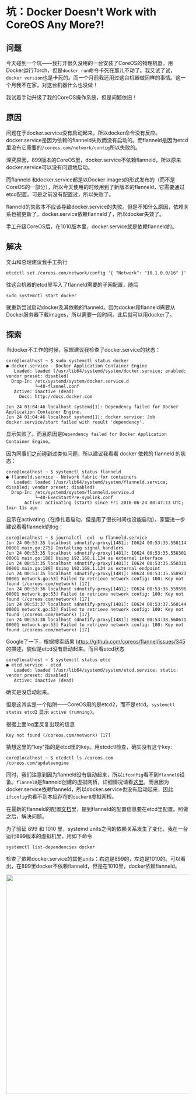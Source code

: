 # 坑：Docker Doesn't Work with CoreOS Any More?!

## 问题

今天碰到一个坑——我打开很久没用的一台安装了CoreOS的物理机器，用Docker运行Torch，但是`docker run`命令卡死在那儿不动了。我又试了试，`docker version`也是卡死的。而一个月前我还用过这台机器做同样的事情。这一个月我不在家，对这台机器什么也没做！

我试着手动升级了我的CoreOS操作系统，但是问题依旧！

## 原因

问题在于docker.service没有启动起来，所以docker命令没有反应。docker.service是因为依赖的flanneld失败而没有启动的。而flanneld是因为etcd里没有它需要的`/coreos.com/network/config`所以失败的。

深究原因，899版本的CoreOS里，docker.service不依赖flanneld，所以原来docker.service可以没有问题地启动。

而flanneld 和docker.service都是以Docker images的形式发布的（而不是CoreOS的一部分），所以今天使用的时候用到了新版本的flanneld，它需要通过etcd配置。可是之前没有配置过，所以失败了。

flanneld的失败本不应该导致docker.service的失败。但是不知什么原因，依赖关系也被更新了，docker.service依赖flanneld了，所以docker失效了。

手工升级CoreOS后，在1010版本里，docker.service就是依赖flanneld的。

## 解决

文山和总理建议我手工执行

```
etcdctl set /coreos.com/network/config '{ "Network": "10.1.0.0/16" }'
```

往这台机器的etcd里写入了flanneld需要的子网配置，随后

```
sudo systemctl start docker
```

就重新尝试启动docker及其依赖的flanneld。因为docker和flanneld需要从Docker服务器下载images，所以需要一段时间。此后就可以用docker了。

## 探索

当docker不工作的时候，家盟建议我检查了docker.service的状态：

```
core@localhost ~ $ sudo systemctl status docker
● docker.service - Docker Application Container Engine
   Loaded: loaded (/usr/lib64/systemd/system/docker.service; enabled; vendor preset: disabled)
  Drop-In: /etc/systemd/system/docker.service.d
           └─40-flannel.conf
   Active: inactive (dead)
     Docs: http://docs.docker.com

Jun 24 01:04:46 localhost systemd[1]: Dependency failed for Docker Application Container Engine.
Jun 24 01:04:46 localhost systemd[1]: docker.service: Job docker.service/start failed with result 'dependency'.
```

显示失败了。而且原因是`Dependency failed for Docker Application Container Engine`。

因为同事们之前碰到过类似问题，所以建议我看看 docker 依赖的 flanneld 的状态：

```
core@localhost ~ $ systemctl status flanneld
● flanneld.service - Network fabric for containers
   Loaded: loaded (/usr/lib64/systemd/system/flanneld.service; disabled; vendor preset: disabled)
  Drop-In: /etc/systemd/system/flanneld.service.d
           └─40-ExecStartPre-symlink.conf
	   Active: activating (start) since Fri 2016-06-24 00:47:13 UTC; 1min 11s ago
```

显示在activating（在挣扎着启动，但是用了很长时间也没能启动）。家盟进一步建议看看flanneld的log：

```
core@localhost ~ $ journalctl -exl -u flanneld.service
Jun 24 00:53:35 localhost sdnotify-proxy[1481]: I0624 00:53:35.558114 00001 main.go:275] Installing signal handlers
Jun 24 00:53:35 localhost sdnotify-proxy[1481]: I0624 00:53:35.558301 00001 main.go:188] Using 192.168.1.134 as external interface
Jun 24 00:53:35 localhost sdnotify-proxy[1481]: I0624 00:53:35.558316 00001 main.go:189] Using 192.168.1.134 as external endpoint
Jun 24 00:53:35 localhost sdnotify-proxy[1481]: E0624 00:53:35.558923 00001 network.go:53] Failed to retrieve network config: 100: Key not found (/coreos.com/network) [17]
Jun 24 00:53:36 localhost sdnotify-proxy[1481]: E0624 00:53:36.559596 00001 network.go:53] Failed to retrieve network config: 100: Key not found (/coreos.com/network) [17]
Jun 24 00:53:37 localhost sdnotify-proxy[1481]: E0624 00:53:37.560144 00001 network.go:53] Failed to retrieve network config: 100: Key not found (/coreos.com/network) [17]
Jun 24 00:53:38 localhost sdnotify-proxy[1481]: E0624 00:53:38.560671 00001 network.go:53] Failed to retrieve network config: 100: Key not found (/coreos.com/network) [17]
```

Google了一下，根据搜索结果 https://github.com/coreos/flannel/issues/345 的描述，貌似是etcd没有启动起来。而且看etcd状态

```
core@localhost ~ $ systemctl status etcd
● etcd.service - etcd
   Loaded: loaded (/usr/lib64/systemd/system/etcd.service; static; vendor preset: disabled)
   Active: inactive (dead)
```

确实是没启动起来。

但是这其实是一个陷阱——CoreOS用的是etcd2，而不是etcd。`systemctl status etcd2` 显示 `active (running)`。

根据上面log里反复出现的信息

```
Key not found (/coreos.com/network) [17]
```

猜想这里的"key"指的是etcd里的key。用etcdctl检查，确实没有这个key:

```
core@localhost ~ $ etcdctl ls /coreos.com
/coreos.com/updateengine
```

同时，我们注意到因为flanneld没有启动起来，所以`ifconfig`看不到`flannel0`设备。`flannel0`是flanneld创建的虚拟网桥，详细情况请看[这里](https://github.com/coreos/flannel)。而且因为docker.service依赖flanneld，所以docker.service也没有启动起来，因此`ifconfig`也看不到本应存在的`docker0`虚拟网桥。

在最新的flanneld的配置[文档](https://coreos.com/flannel/docs/latest/flannel-config.html)里，提到flanneld的配置信息要在etcd里配置。照做之后，解决问题。

为了验证 899 和 1010 里，systemd units之间的依赖关系发生了变化，我在一台运行899版本的虚拟机里，用如下命令

```
systemctl list-dependencies docker
```

检查了依赖docker.service的其他units：右边是899的，左边是1010的。可以看出，在899里docker不依赖flanneld，但是在1010里，docker依赖flanneld。

<img width=600 src=unit-deps-899-vs-1010.png />
